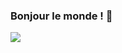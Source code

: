 ### Bonjour le monde ! 👋

<img src="https://raw.githubusercontent.com/NadhirBoukhenifra/nadhirboukhenifra/master/images/headers.svg" raw="true">

